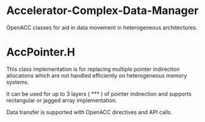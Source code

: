 # Accelerator-Complex-Data-Manager
OpenACC classes for aid in data movement in heterogeneous architectures.

# AccPointer.H

This class implementation is for replacing multiple pointer indirection allocations which are not handled efficiently on heterogeneous memory systems. 

It can be used for up to 3 layers ( *** ) of pointer indirection and supports rectangular or jagged array implementation.

Data transfer is supported with OpenACC directives and API calls.
